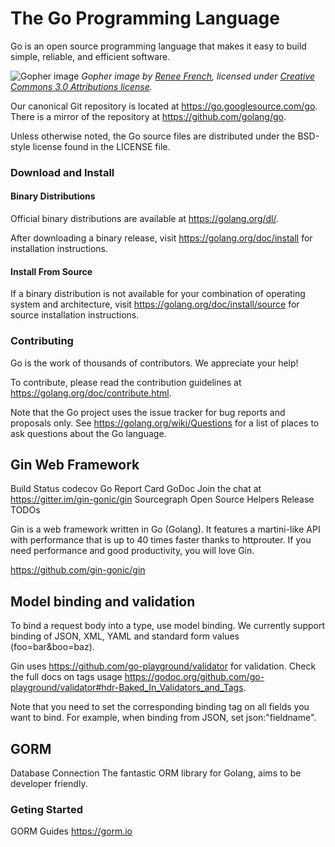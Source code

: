 # The Go Programming Language

Go is an open source programming language that makes it easy to build simple,
reliable, and efficient software.

![Gopher image](https://golang.org/doc/gopher/fiveyears.jpg)
*Gopher image by [Renee French][rf], licensed under [Creative Commons 3.0 Attributions license][cc3-by].*

Our canonical Git repository is located at https://go.googlesource.com/go.
There is a mirror of the repository at https://github.com/golang/go.

Unless otherwise noted, the Go source files are distributed under the
BSD-style license found in the LICENSE file.

### Download and Install

#### Binary Distributions

Official binary distributions are available at https://golang.org/dl/.

After downloading a binary release, visit https://golang.org/doc/install
for installation instructions.

#### Install From Source

If a binary distribution is not available for your combination of
operating system and architecture, visit
https://golang.org/doc/install/source
for source installation instructions.

### Contributing

Go is the work of thousands of contributors. We appreciate your help!

To contribute, please read the contribution guidelines at https://golang.org/doc/contribute.html.

Note that the Go project uses the issue tracker for bug reports and
proposals only. See https://golang.org/wiki/Questions for a list of
places to ask questions about the Go language.

[rf]: https://reneefrench.blogspot.com/
[cc3-by]: https://creativecommons.org/licenses/by/3.0/

## Gin Web Framework

Build Status codecov Go Report Card GoDoc Join the chat at https://gitter.im/gin-gonic/gin Sourcegraph Open Source Helpers Release TODOs

Gin is a web framework written in Go (Golang). It features a martini-like API with performance that is up to 40 times faster thanks to httprouter. If you need performance and good productivity, you will love Gin.

https://github.com/gin-gonic/gin

## Model binding and validation
To bind a request body into a type, use model binding. We currently support binding of JSON, XML, YAML and standard form values (foo=bar&boo=baz).

Gin uses https://github.com/go-playground/validator for validation. Check the full docs on tags usage https://godoc.org/github.com/go-playground/validator#hdr-Baked_In_Validators_and_Tags.

Note that you need to set the corresponding binding tag on all fields you want to bind. For example, when binding from JSON, set json:"fieldname".

## GORM
Database Connection
The fantastic ORM library for Golang, aims to be developer friendly.

###  Geting Started
GORM Guides https://gorm.io